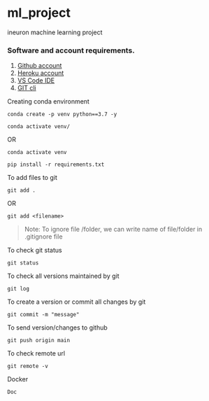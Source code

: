 # ml_project
ineuron machine learning project
### Software and account requirements.

1. [Github account](https://github.com)
2. [Heroku account](https://dashboard.heroku.com/login)
3. [VS Code IDE](https://code.visualstudio.com/download)
4. [GIT cli](https://git-scm.com/downloads)

Creating conda environment
```
conda create -p venv python==3.7 -y
```

```
conda activate venv/
```
OR
```
conda activate venv
```

```
pip install -r requirements.txt
```

To add files to git
```
git add .
```
OR
```
git add <filename>
```

> Note: To ignore file /folder, we can write name of file/folder in .gitignore file

To check git status
```
git status
```

To check all versions maintained by git
```
git log
```

To create a version or commit all changes by git
```
git commit -m "message"
```

To send version/changes to github
```
git push origin main
```
To check remote url
```
git remote -v
```

Docker
```
Doc
```